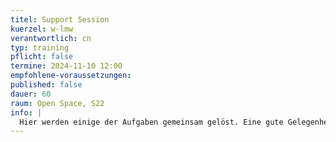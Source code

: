```yaml
---
titel: Support Session
kuerzel: w-lmw
verantwortlich: cn
typ: training
pflicht: false
termine: 2024-11-10 12:00
empfohlene-voraussetzungen:
published: false
dauer: 60
raum: Open Space, S22
info: |
  Hier werden einige der Aufgaben gemeinsam gelöst. Eine gute Gelegenheit für alle, die ihr Know-how noch ein bisschen auffrischen wollen.
---
```

